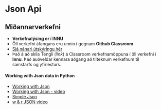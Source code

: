# Json Api

## Miðannarverkefni

* **Verkefnalýsing er í INNU** 
* Öll verkefni áfangans eru unnin í gegnum **Github Classroom** 
* [Sjá nánari útskýringu hér](https://github.com/VEF2VFC/Verkefnaskil)
* Það á að skila Tengli (_link_) á Classroom verkefnamöppuna í öll verkefni í **Innu**. Það auðveldar kennara aðgang að tilteknum verkefnum til samstarfs og yfirlesturs.

#### Working with Json data in Python

* [Working with Json](https://www.youtube.com/watch?v=9N6a-VLBa2I)
* [Working with Json - video](https://codehandbook.org/working-with-json-in-python-flask/)
* [Simple Json](https://simplejson.readthedocs.io/en/latest/)
* [w & r JSON video](https://www.youtube.com/watch?v=XeWck2hVZ8c&list=PLfkTJXI2Tk-ddZrPlRq2WJ4sNTKWXLkmG&index=15)